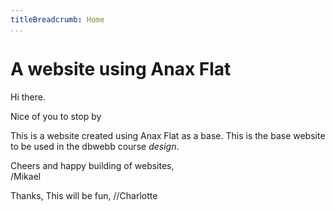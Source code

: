 ```yaml
---
titleBreadcrumb: Home
...
```

A website using Anax Flat
===============================

Hi there.

Nice of you to stop by

This is a website created using Anax Flat as a base. This is the base website to be used in the dbwebb course *design*.

Cheers and happy building of websites,  
/Mikael

Thanks, This will be fun,
//Charlotte
